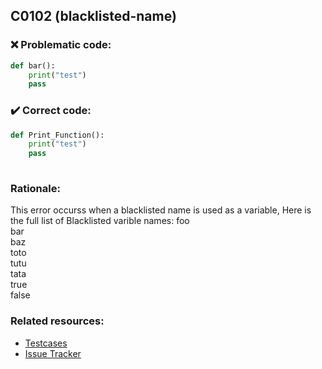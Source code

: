 ## C0102 (blacklisted-name)

### :x: Problematic code:

```python
def bar():
    print("test")
    pass
```

### :heavy_check_mark: Correct code:

```python
def Print_Function():
    print("test")
    pass
    
```

### Rationale:

This error occurss when a blacklisted name is used as a variable, Here is the full list of Blacklisted varible names:
foo  
bar  
baz  
toto  
tutu  
tata  
true  
false  

### Related resources:

- [Testcases](https://github.com/PyCQA/pylint/blob/master/tests/functional/b/blacklisted_name.py)
- [Issue Tracker](https://github.com/PyCQA/pylint/issues?q=is%3Aissue+%22blacklisted-name%22+OR+%22C0102%22)
